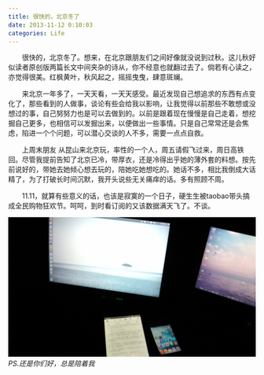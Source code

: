 ```yaml
---
title: 很快的，北京冬了 
date: 2013-11-12 0:10:03
categories: Life
---
```


　　很快的，北京冬了。想来，在北京跟朋友们之间好像就没说到过秋。这儿秋好似读者原创版两篇长文中间夹杂的诗从，你不经意也就翻过去了。倘若有心读之，亦觉得很美。红枫黄叶，秋风起之，摇摇曳曳，肆意斑斓。

　　来北京一年多了，一天天看，一天天感受。最近发现自己想追求的东西有点变化了，那些看到的人做事，谈论有些会给我以影响，让我觉得以前那些不敢想或没想过的事，自己努努力也是可以去做到的。以前是跟着现在慢慢是自己走着，想挖掘自己更多，也相信可以发掘出来，以便做出一些事情。只是自己常常还是会焦虑，陷进一个个问题，可以潜心交谈的人不多，需要一点点自救。

　　上周末朋友 从昆山来北京玩，率性的一个人，周五请假飞过来，周日高铁回。尽管我提前告知了北京已冷，带厚衣，还是冷得出乎她的薄外套的料想。按先前说好的，带她去她倾心想去玩的，陪她吃她想吃的。她话不多，相比我倒成大话精了，为了打破长时间沉默，我开头说些无关痛痒的话。多有照顾不周。

　　11.11，就算有些意义的话，也该是寂寞的一个日子，硬生生被taobao带头搞成全民购物狂欢节。呵呵，到时看订阅的又该数据满天飞了。不谈。

![](/image/图/很快的，北京冬了.jpg)
*PS.还是你们好，总是陪着我*